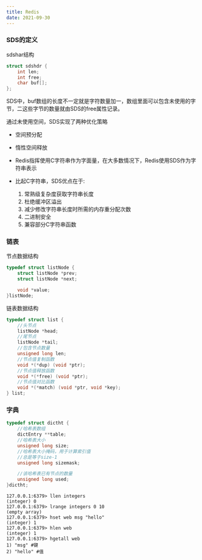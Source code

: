 ```yaml
---
title: Redis
date: 2021-09-30 
---  
```



### SDS的定义   

sdshar结构

```cpp
struct sdshdr {
    int len;
    int free;
    char buf[];
};
```

SDS中，buf数组的长度不一定就是字符数量加一，数组里面可以包含未使用的字节，二这些字节的数量就由SDS的free属性记录。  


通过未使用空间，SDS实现了两种优化策略  

+ 空间预分配 
+ 惰性空间释放  


+ Redis指挥使用C字符串作为字面量，在大多数情况下，Redis使用SDS作为字符串表示
+ 比起C字符串，SDS优点在于:  
  1. 常熟级复杂度获取字符串长度
  2. 杜绝缓冲区溢出
  3. 减少修改字符串长度时所需的内存重分配次数
  4. 二进制安全
  5. 兼容部分C字符串函数



### 链表   

节点数据结构
```cpp
typedef struct listNode {
    struct listNode *prev;
    struct listNode *next;

    void *value;
}listNode;
```


链表数据结构


```cpp
typedef struct list {
    //头节点
    listNode *head;
    //尾节点
    listNode *tail;
    //包含节点数量
    unsigned long len;
    //节点值复制函数
    void *(*dup) (void *ptr);
    //节点值释放函数
    void *(*free) (void *ptr);
    //节点值对比函数
    void *(*match) (void *ptr, void *key);
} list;
```


### 字典  

```cpp
typedef struct dictht {
    //哈希表数组
    dictEntry **table;
    //哈希表大小
    unsigned long size;
    //哈希表大小掩码，用于计算索引值
    //总是等于size-1
    unsigned long sizemask;

    //该哈希表已有节点的数量
    unsigned long used;
}dictht;
```


```shell
127.0.0.1:6379> llen integers
(integer) 0
127.0.0.1:6379> lrange integers 0 10
(empty array)
127.0.0.1:6379> hset web msg "hello"
(integer) 1
127.0.0.1:6379> hlen web
(integer) 1
127.0.0.1:6379> hgetall web
1) "msg" #键
2) "hello" #值
```












